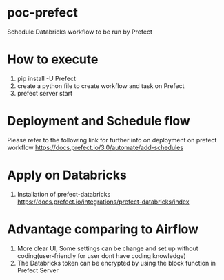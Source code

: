 # poc-prefect
Schedule Databricks workflow to be run by Prefect

# How to execute
1. pip install -U Prefect
2. create a python file to create workflow and task on Prefect
3. prefect server start
   
# Deployment and Schedule flow
Please refer to the following link for further info on deployment on prefect workflow
https://docs.prefect.io/3.0/automate/add-schedules

# Apply on Databricks
1. Installation of prefect-databricks
https://docs.prefect.io/integrations/prefect-databricks/index


# Advantage comparing to Airflow
1. More clear UI, Some settings can be change and set up without coding(user-friendly for user dont have coding knowledge)
2. The Databricks token can be encrypted by using the block function in Prefect Server 

